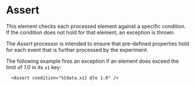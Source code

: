 Assert
======

This element checks each processed element against a specific condition. If
the condition does not hold for that element, an exception is thrown.

The *Assert* processor is intended to ensure that pre-defined properties hold
for each event that is further processed by the experiment.

The following example fires an exception if an element does exceed the limit
of *1.0* in its `x1` key:

      <Assert condition="%{data.x1} @le 1.0" />
